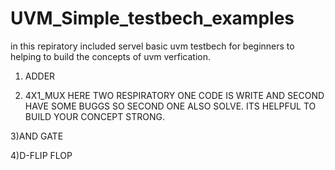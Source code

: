 # UVM_Simple_testbech_examples

in this repiratory included servel basic uvm testbech for beginners to helping to build the concepts of uvm verfication.

1) ADDER

2) 4X1_MUX HERE TWO RESPIRATORY ONE CODE IS WRITE AND SECOND HAVE SOME BUGGS SO SECOND ONE ALSO SOLVE. ITS HELPFUL TO BUILD YOUR CONCEPT STRONG.

3)AND GATE

4)D-FLIP FLOP

